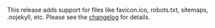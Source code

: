 <!--
template: articlepage
title: Trio v0.0.4 | Trio Blog
appendToTarget: true
category: releases
tag: v0.0.4
articleTitle: Trio v0.0.4
-->
This release adds support for files like favicon.ico, robots.txt, sitemaps, .nojekyll, etc. Please see the <a target="_blank" href="https://github.com/4awpawz/trio/tree/master#v004">changelog</a> for details.
<!-- end -->